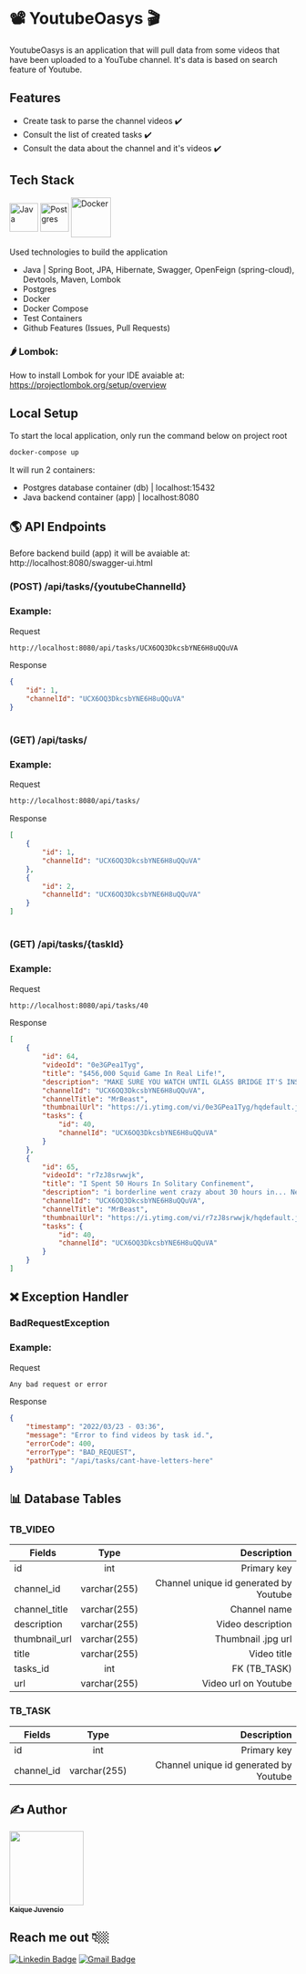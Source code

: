 #  :film_projector: YoutubeOasys :clapper:

YoutubeOasys is an application that will pull data from some videos that have been uploaded to a YouTube channel.
It's data is based on search feature of Youtube.

## Features

- Create task to parse the channel videos :heavy_check_mark:
- Consult the list of created tasks :heavy_check_mark:
- Consult the data about the channel and it's videos :heavy_check_mark:

## Tech Stack

<div style="display: inline_block">
    <img align="center" alt="Java" height="50" width="50" src="https://cdn.jsdelivr.net/gh/devicons/devicon/icons/java/java-original.svg">
    <img align="center" alt="Postgres" height="50" width="50"  src="https://cdn.jsdelivr.net/gh/devicons/devicon/icons/postgresql/postgresql-original.svg" />
    <img align="center" alt="Docker" height="70" width="70" src="https://cdn.jsdelivr.net/gh/devicons/devicon/icons/docker/docker-original.svg" />
</div>
<br>
Used technologies to build the application

- Java | Spring Boot, JPA, Hibernate, Swagger, OpenFeign (spring-cloud), Devtools, Maven, Lombok
- Postgres
- Docker
- Docker Compose
- Test Containers
- Github Features (Issues, Pull Requests)

### :hot_pepper: Lombok:
How to install Lombok for your IDE avaiable at: https://projectlombok.org/setup/overview

## Local Setup

To start the local application, only run the command below on project root

```bash
docker-compose up
```

It will run 2 containers: 

- Postgres database container (db) |  localhost:15432
- Java backend container (app) | localhost:8080

## 	:earth_americas: API Endpoints

Before backend build (app) it will be avaiable at:
http://localhost:8080/swagger-ui.html

### (POST) /api/tasks/{youtubeChannelId}

### Example:

Request

```bash
http://localhost:8080/api/tasks/UCX6OQ3DkcsbYNE6H8uQQuVA
```

Response

```json
{
    "id": 1,
    "channelId": "UCX6OQ3DkcsbYNE6H8uQQuVA"
}
```
#

### (GET) /api/tasks/

### Example:

Request

```bash
http://localhost:8080/api/tasks/
```

Response

```json
[
    {
        "id": 1,
        "channelId": "UCX6OQ3DkcsbYNE6H8uQQuVA"
    },
    {
        "id": 2,
        "channelId": "UCX6OQ3DkcsbYNE6H8uQQuVA"
    }
]
```
#

### (GET) /api/tasks/{taskId}

### Example:

Request

```bash
http://localhost:8080/api/tasks/40
```

Response

```json
[
    {
        "id": 64,
        "videoId": "0e3GPea1Tyg",
        "title": "$456,000 Squid Game In Real Life!",
        "description": "MAKE SURE YOU WATCH UNTIL GLASS BRIDGE IT'S INSANE! Download Brawl Stars now and get a free gift from me in the ...",
        "channelId": "UCX6OQ3DkcsbYNE6H8uQQuVA",
        "channelTitle": "MrBeast",
        "thumbnailUrl": "https://i.ytimg.com/vi/0e3GPea1Tyg/hqdefault.jpg",
        "tasks": {
            "id": 40,
            "channelId": "UCX6OQ3DkcsbYNE6H8uQQuVA"
        }
    },
    {
        "id": 65,
        "videoId": "r7zJ8srwwjk",
        "title": "I Spent 50 Hours In Solitary Confinement",
        "description": "i borderline went crazy about 30 hours in... New Merch - https://shopmrbeast.com/ SUBSCRIBE OR I TAKE YOUR DOG ...",
        "channelId": "UCX6OQ3DkcsbYNE6H8uQQuVA",
        "channelTitle": "MrBeast",
        "thumbnailUrl": "https://i.ytimg.com/vi/r7zJ8srwwjk/hqdefault.jpg",
        "tasks": {
            "id": 40,
            "channelId": "UCX6OQ3DkcsbYNE6H8uQQuVA"
        }
    }
]
```
## :x: Exception Handler

### BadRequestException

### Example:

Request

```bash
Any bad request or error
```

Response

```json
{
    "timestamp": "2022/03/23 - 03:36",
    "message": "Error to find videos by task id.",
    "errorCode": 400,
    "errorType": "BAD_REQUEST",
    "pathUri": "/api/tasks/cant-have-letters-here"
}
```

## 📊 Database Tables


### TB_VIDEO

| Fields                  |  Type        | Description |
| ----------------------- | :----------: | ----------: |
| id                      |  int         | Primary key |
| channel_id              | varchar(255) | Channel unique id generated by Youtube      |
| channel_title           | varchar(255) | Channel name           |
| description             | varchar(255) | Video description      |
| thumbnail_url           | varchar(255) | Thumbnail .jpg url     |
| title                   | varchar(255) | Video title            |
| tasks_id                |  int         | FK (TB_TASK)           |
| url                     | varchar(255) | Video url on Youtube   |

### TB_TASK

| Fields                  |  Type        | Description |
| ----------------------- | :----------: | ----------: |
| id                      |  int         | Primary key |
| channel_id              | varchar(255) | Channel unique id generated by Youtube      |

## ✍️ Author

 [<img src="https://github.com/KaiqueJuvencio.png" width="130px;"/><br /><sub>**Kaique Juvencio**</sub>](https://github.com/KaiqueJuvencio)<br /> 
 
 <h2>Reach me out 👇🏼</h2>

[![Linkedin Badge](https://img.shields.io/badge/-LinkedIn-blue?style=flat-square&logo=Linkedin&logoColor=white&link=https://www.linkedin.com/in/kaiquejuvencio/)](https://www.linkedin.com/in/kaiquejuvencio/) [![Gmail Badge](https://img.shields.io/badge/-kaiquejuvenciocosta@gmail.com-c14438?style=flat-square&logo=Gmail&logoColor=white&link=mailto:kaiquejuvenciocosta@gmail.com)](mailto:kaiquejuvenciocosta@gmail.com)

